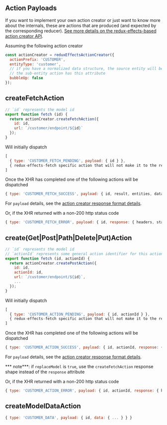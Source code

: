 Action Payloads
---------------
If you want to implement your own action creator or just want to know more about the internals, these are actions that are produced (and expected by the corresponding reducer).  [See more details on the redux-effects-based action creator API](./action-creator.md).

Assuming the following action creator
```javascript
const actionCreator = reduxEffectsActionCreator({
  actionPrefix: 'CUSTOMER',
  entityType: 'customer',
  // if you have a normalized data structure, the source entity will be shallow copied if
  // the sub-entity action has this attribute
  bubbleUp: false
});
```

## createFetchAction
```javascript
// `id` represents the model id
export function fetch (id) {
  return actionCreator.createFetchAction({
    id: id,
    url: `/customer/endpoint/${id}`
  });
}
```
Will initially dispatch
```javascript
[
  { type: 'CUSTOMER_FETCH_PENDING', payload: { id } },
  { redux-effects-fetch specific action that will not make it to the reducer }
]
```

Once the XHR has completed one of the following actions will be dispatched
```javascript
{ type: 'CUSTOMER_FETCH_SUCCESS', payload: { id, result, entities, data  } }
```
For `payload` details, see the [action creator response format details](./action-creator.md#response-format).


Or, if the XHR returned with a non-200 http status code
```javascript
{ type: 'CUSTOMER_FETCH_ERROR', payload: { id, response: { headers, status, statusText, url, value } } }
```

## create(Get|Post|Path|Delete|Put)Action
```javascript
// `id` represents the model id
// `actionId` represents some general action identifier for this action type
export function fetch (id, actionId) {
  return actionCreator.createPostAction({
    id: id,
    actionId: id,
    url: `/customer/endpoint/${id}`,
    ...
  });
}
```
Will initially dispatch
```javascript
[
  { type: 'CUSTOMER_ACTION_PENDING', payload: { id, actionId } },
  { redux-effects-fetch specific action that will not make it to the reducer }
]
```

Once the XHR has completed one of the following actions will be dispatched
```javascript
{ type: 'CUSTOMER_ACTION_SUCCESS', payload: { id, actionId, response: { headers, status, statusText, url, value } } }
```
For `payload` details, see the [action creator response format details](./action-creator.md#response-format).

*** note***: if `replaceModel` is `true`, use the `createFetchAction` response shape instead of the `response` attribute

Or, if the XHR returned with a non-200 http status code
```javascript
{ type: 'CUSTOMER_ACTION_ERROR', payload: { id, actionId, response: { headers, status, statusText, url, value } } }
```

## createModelDataAction
```javascript
{ type: 'CUSTOMER_DATA', payload: { id, data: { ... } } }
```
